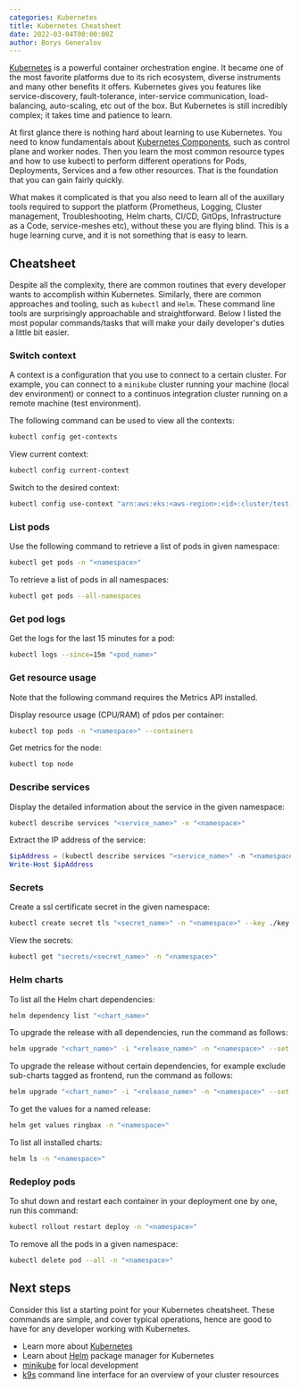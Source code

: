 ```yaml
---
categories: Kubernetes
title: Kubernetes Cheatsheet
date: 2022-03-04T00:00:00Z
author: Borys Generalov
---
```


[Kubernetes](https://kubernetes.io/docs/tutorials/kubernetes-basics/) is a powerful container orchestration engine.  It became one of the most favorite platforms due to its rich ecosystem, diverse instruments and many other benefits it offers. Kubernetes gives you features like service-discovery, fault-tolerance, inter-service communication, load-balancing, auto-scaling, etc out of the box. But Kubernetes is still incredibly complex; it takes time and patience to learn.

At first glance there is nothing hard about learning to use Kubernetes. You need to know fundamentals about [Kubernetes Components](https://kubernetes.io/docs/concepts/overview/components/), such as control plane and worker nodes. Then you learn the most common resource types and how to use kubectl to perform different operations for Pods, Deployments, Services and a few other resources. That is the foundation that you can gain fairly quickly.

What makes it complicated is that you also need to learn all of the auxillary tools required to support the platform (Prometheus, Logging, Cluster management, Troubleshooting, Helm charts, CI/CD, GitOps, Infrastructure as a Code, service-meshes etc), without these you are flying blind. This is a huge learning curve, and it is not something that is easy to learn.

## Cheatsheet

Despite all the complexity, there are common routines that every developer wants to accomplish within Kubernetes. Similarly, there are common approaches and tooling, such as `kubectl` and `Helm`. These command line tools are surprisingly approachable and straightforward. Below I listed the most popular commands/tasks that will make your daily developer's duties a little bit easier.

### Switch context

A context is a configuration that you use to connect to a certain cluster. For example, you can connect to a `minikube` cluster running your machine (local dev environment) or connect to a continuos integration cluster running on a remote machine (test environment). 

The following command can be used to view all the contexts:

```bash
kubectl config get-contexts
```

View current context:

```bash
kubectl config current-context
```

Switch to the desired context:

```bash
kubectl config use-context "arn:aws:eks:<aws-region>:<id>:cluster/test-eks"
```

### List pods

Use the following command to retrieve a list of pods in given namespace:

```bash
kubectl get pods -n "<namespace>"
```

To retrieve a list of pods in all namespaces:

```bash
kubectl get pods --all-namespaces
```

### Get pod logs

Get the logs for the last 15 minutes for a pod:

```bash
kubectl logs --since=15m "<pod_name>"
```
### Get resource usage

Note that the following command requires the Metrics API installed.

Display resource usage (CPU/RAM) of pdos per container:

```bash
kubectl top pods -n "<namespace>" --containers
```

Get metrics for the node:

```bash
kubectl top node 
```

### Describe services

Display the detailed information about the service in the given namespace:

```bash
kubectl describe services "<service_name>" -n "<namespace>"
```

Extract the IP address of the service:

```powershell
$ipAddress = (kubectl describe services "<service_name>" -n "<namespace>" | Select-String "IP" |)
Write-Host $ipAddress
```

### Secrets

Create a ssl certificate secret in the given namespace:

```bash
kubectl create secret tls "<secret_name>" -n "<namespace>" --key ./key.pem --cert ./certificate.crt
```

View the secrets:

```bash
kubectl get "secrets/<secret_name>" -n "<namespace>"
```

### Helm charts

To list all the Helm chart dependencies:

```bash
helm dependency list "<chart_name>"
```

To upgrade the release with all dependencies, run the command as follows:

```bash
helm upgrade "<chart_name>" -i "<release_name>" -n "<namespace>" --set tags.all=enabled
```

To upgrade the release without certain dependencies, for example exclude sub-charts tagged as frontend, run the command as follows:

```bash
helm upgrade "<chart_name>" -i "<release_name>" -n "<namespace>" --set tags.frontend=false

```

To get the values for a named release:

```bash
helm get values ringbax -n "<namespace>"
```

To list all installed charts:

```bash
helm ls -n "<namespace>"
``` 

### Redeploy pods

To shut down and restart each container in your deployment one by one, run this command:

```bash
kubectl rollout restart deploy -n "<namespace>"
```

To remove all the pods in a given namespace:

```bash	
kubectl delete pod --all -n "<namespace>"
```

## Next steps

Consider this list a starting point for your Kubernetes cheatsheet. These commands are simple, and cover typical operations, hence are good to have for any developer working with Kubernetes.

* Learn more about [Kubernetes](https://kubernetes.io/docs/home/)
* Learn about [Helm](https://helm.sh/) package manager for Kubernetes
* [minikube](https://github.com/kubernetes/minikube) for local development
* [k9s](https://k9scli.io/) command line interface for an overview of your cluster resources
